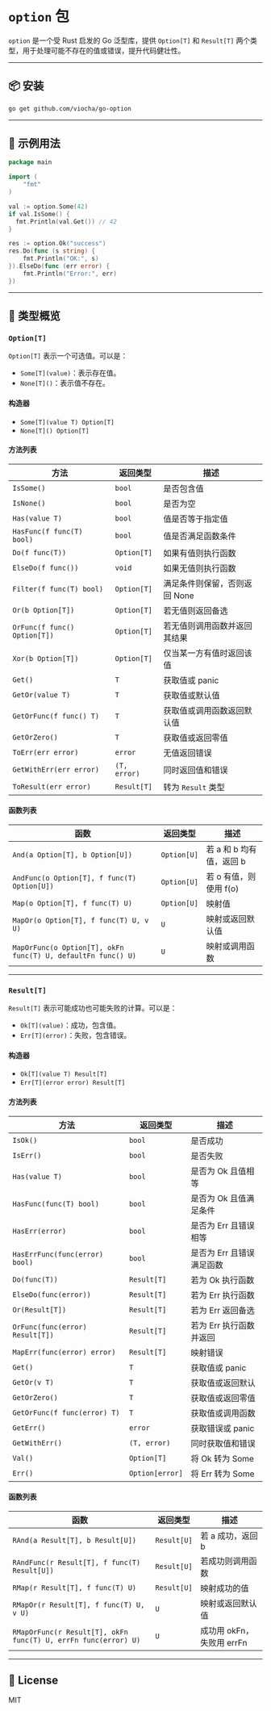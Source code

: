 # `option` 包

`option` 是一个受 Rust 启发的 Go 泛型库，提供 `Option[T]` 和 `Result[T]` 两个类型，用于处理可能不存在的值或错误，提升代码健壮性。

---

## 📦 安装

```bash
go get github.com/viocha/go-option
```

---

## 📄 示例用法

```go
package main

import (
	"fmt"
)

val := option.Some(42)
if val.IsSome() {
  fmt.Println(val.Get()) // 42
}

res := option.Ok("success")
res.Do(func (s string) {
	fmt.Println("OK:", s)
}).ElseDo(func (err error) {
	fmt.Println("Error:", err)
})
```

---

## 📘 类型概览

### `Option[T]`

`Option[T]` 表示一个可选值。可以是：

* `Some[T](value)`：表示存在值。
* `None[T]()`：表示值不存在。

#### 构造器

* `Some[T](value T) Option[T]`
* `None[T]() Option[T]`

#### 方法列表

| 方法                           | 返回类型         | 描述                |
|------------------------------|--------------|-------------------|
| `IsSome()`                   | `bool`       | 是否包含值             |
| `IsNone()`                   | `bool`       | 是否为空              |
| `Has(value T)`               | `bool`       | 值是否等于指定值          |
| `HasFunc(f func(T) bool)`    | `bool`       | 值是否满足函数条件         |
| `Do(f func(T))`              | `Option[T]`  | 如果有值则执行函数         |
| `ElseDo(f func())`           | `void`       | 如果无值则执行函数         |
| `Filter(f func(T) bool)`     | `Option[T]`  | 满足条件则保留，否则返回 None |
| `Or(b Option[T])`            | `Option[T]`  | 若无值则返回备选          |
| `OrFunc(f func() Option[T])` | `Option[T]`  | 若无值则调用函数并返回其结果    |
| `Xor(b Option[T])`           | `Option[T]`  | 仅当某一方有值时返回该值      |
| `Get()`                      | `T`          | 获取值或 panic        |
| `GetOr(value T)`             | `T`          | 获取值或默认值           |
| `GetOrFunc(f func() T)`      | `T`          | 获取值或调用函数返回默认值     |
| `GetOrZero()`                | `T`          | 获取值或返回零值          |
| `ToErr(err error)`           | `error`      | 无值返回错误            |
| `GetWithErr(err error)`      | `(T, error)` | 同时返回值和错误          |
| `ToResult(err error)`        | `Result[T]`  | 转为 `Result` 类型    |

#### 函数列表

| 函数                                                           | 返回类型        | 描述               |
|--------------------------------------------------------------|-------------|------------------|
| `And(a Option[T], b Option[U])`                              | `Option[U]` | 若 a 和 b 均有值，返回 b |
| `AndFunc(o Option[T], f func(T) Option[U])`                  | `Option[U]` | 若 o 有值，则使用 f(o)  |
| `Map(o Option[T], f func(T) U)`                              | `Option[U]` | 映射值              |
| `MapOr(o Option[T], f func(T) U, v U)`                       | `U`         | 映射或返回默认值         |
| `MapOrFunc(o Option[T], okFn func(T) U, defaultFn func() U)` | `U`         | 映射或调用函数          |

---

### `Result[T]`

`Result[T]` 表示可能成功也可能失败的计算。可以是：

* `Ok[T](value)`：成功，包含值。
* `Err[T](error)`：失败，包含错误。

#### 构造器

* `Ok[T](value T) Result[T]`
* `Err[T](error error) Result[T]`

#### 方法列表

| 方法                              | 返回类型            | 描述              |
|---------------------------------|-----------------|-----------------|
| `IsOk()`                        | `bool`          | 是否成功            |
| `IsErr()`                       | `bool`          | 是否失败            |
| `Has(value T)`                  | `bool`          | 是否为 Ok 且值相等     |
| `HasFunc(func(T) bool)`         | `bool`          | 是否为 Ok 且值满足条件   |
| `HasErr(error)`                 | `bool`          | 是否为 Err 且错误相等   |
| `HasErrFunc(func(error) bool)`  | `bool`          | 是否为 Err 且错误满足函数 |
| `Do(func(T))`                   | `Result[T]`     | 若为 Ok 执行函数      |
| `ElseDo(func(error))`           | `Result[T]`     | 若为 Err 执行函数     |
| `Or(Result[T])`                 | `Result[T]`     | 若为 Err 返回备选     |
| `OrFunc(func(error) Result[T])` | `Result[T]`     | 若为 Err 执行函数并返回  |
| `MapErr(func(error) error)`     | `Result[T]`     | 映射错误            |
| `Get()`                         | `T`             | 获取值或 panic      |
| `GetOr(v T)`                    | `T`             | 获取值或返回默认        |
| `GetOrZero()`                   | `T`             | 获取值或返回零值        |
| `GetOrFunc(f func(error) T)`    | `T`             | 获取值或调用函数        |
| `GetErr()`                      | `error`         | 获取错误或 panic     |
| `GetWithErr()`                  | `(T, error)`    | 同时获取值和错误        |
| `Val()`                         | `Option[T]`     | 将 Ok 转为 Some    |
| `Err()`                         | `Option[error]` | 将 Err 转为 Some   |

#### 函数列表

| 函数                                                             | 返回类型        | 描述                 |
|----------------------------------------------------------------|-------------|--------------------|
| `RAnd(a Result[T], b Result[U])`                               | `Result[U]` | 若 a 成功，返回 b        |
| `RAndFunc(r Result[T], f func(T) Result[U])`                   | `Result[U]` | 若成功则调用函数           |
| `RMap(r Result[T], f func(T) U)`                               | `Result[U]` | 映射成功的值             |
| `RMapOr(r Result[T], f func(T) U, v U)`                        | `U`         | 映射或返回默认值           |
| `RMapOrFunc(r Result[T], okFn func(T) U, errFn func(error) U)` | `U`         | 成功用 okFn，失败用 errFn |

---

## 📜 License

MIT

